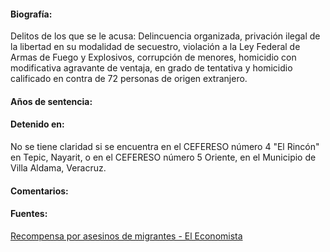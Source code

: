 #### Biografía: 

Delitos de los que se le acusa: Delincuencia organizada, privación ilegal de la libertad en su modalidad de secuestro, violación a la Ley Federal de Armas de Fuego y Explosivos, corrupción de menores, homicidio con modificativa agravante de ventaja, en grado de tentativa y homicidio calificado en contra de 72 personas de origen extranjero.

#### Años de sentencia: 

#### Detenido en:

No se tiene claridad si se encuentra en  el CEFERESO número 4 "El Rincón" en Tepic, Nayarit, o en el CEFERESO número 5 Oriente, en el Municipio de Villa Aldama, Veracruz.

#### Comentarios:

#### Fuentes:

[Recompensa por asesinos de migrantes - El Economista](http://eleconomista.com.mx/seguridad-publica/2011/01/31/pgr-ofrece-recompensa-asesinos-migrantes)
